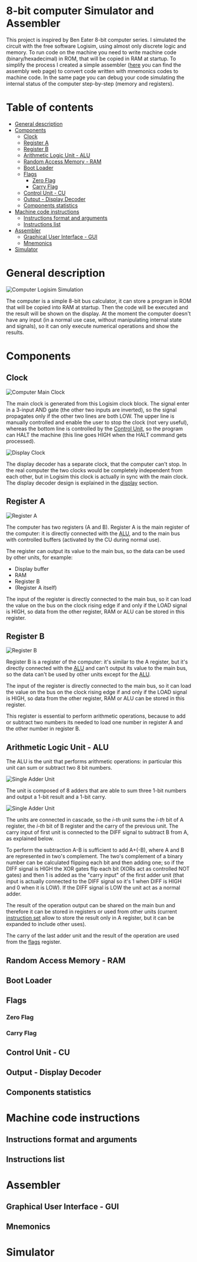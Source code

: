 # 8-bit computer Simulator and Assembler

This project is inspired by Ben Eater 8-bit computer series. I simulated the circuit with the free software Logisim, using almost only discrete logic and memory.
To run code on the machine you need to write machine code (binary/hexadecimal) in ROM, that will be copied in RAM at startup. To simplify the process I created a simple assembler ([here](https://francesco-scar.github.io/8-bit_pc/Compiler/Web/Compiler.html) you can find the assembly web page) to convert code written with mnemonics codes to machine code. In the same page you can debug your code simulating the internal status of the computer step-by-step (memory and registers).

# Table of contents
- [General description](#general-description)
- [Components](#components)
  - [Clock](#clock)
  - [Register A](#register-a)
  - [Register B](#register-b)
  - [Arithmetic Logic Unit - ALU](#arithmetic-logic-unit---alu)
  - [Random Access Memory - RAM](#random-access-memory---ram)
  - [Boot Loader](#boot-loader)
  - [Flags](#flags)
    - [Zero Flag](#zero-flag)
    - [Carry Flag](#carry-flag)
  - [Control Unit - CU](#control-unit---cu)
  - [Output - Display Decoder](#output---display-decoder)
  - [Components statistics](#components-statistics)
- [Machine code instructions](#machine-code-instructions)
  - [Instructions format and arguments](#instructions-format-and-arguments)
  - [Instructions list](#instructions-list)
- [Assembler](#assembler)
  - [Graphical User Interface - GUI](#graphical-user-interface---gui)
  - [Mnemonics](#mnemonics)
- [Simulator](#simulator)

# General description
![Computer Logisim Simulation](Images/image_color.png?raw=true)

The computer is a simple 8-bit bus calculator, it can store a program in ROM that will be copied into RAM at startup. Then the code will be executed and the result will be shown on the display.
At the moment the computer doesn't have any input (in a normal use case, without manipulating internal state and signals), so it can only execute numerical operations and show the results.

# Components

## Clock
![Computer Main Clock](Images/Clock_main.png?raw=true)

The main clock is generated from this Logisim clock block. The signal enter in a 3-input AND gate (the other two inputs are inverted), so the signal propagates only if the other two lines are both LOW. The upper line is manually controlled and enable the user to stop the clock (not very useful), whereas the bottom line is controlled by the [Control Unit](#control-unit---cu), so the program can HALT the machine (this line goes HIGH when the HALT command gets processed).

![Display Clock](Images/Clock_display.png?raw=true)

The display decoder has a separate clock, that the computer can't stop. In the real computer the two clocks would be completely independent from each other, but in Logisim this clock is actually in sync with the main clock. The display decoder design is explained in the [display](#output---display-decoder) section.

## Register A
![Register A](Images/Register_A.png?raw=true)

The computer has two registers (A and B). Register A is the main register of the computer: it is directly connected with the [ALU](#arithmetic-logic-unit---alu), and to the main bus with controlled buffers (activated by the CU during normal use).

The register can output its value to the main bus, so the data can be used by other units, for example:
- Display buffer
- RAM
- Register B
- (Register A itself)

The input of the register is directly connected to the main bus, so it can load the value on the bus on the clock rising edge if and only if the LOAD signal is HIGH, so data from the other register, RAM or ALU can be stored in this register.

## Register B
![Register B](Images/Register_B.png?raw=true)

Register B is a register of the computer: it's similar to the A register, but it's directly connected with the [ALU](#arithmetic-logic-unit---alu) and can't output its value to the main bus, so the data can't be used by other units except for the [ALU](#arithmetic-logic-unit---alu).

The input of the register is directly connected to the main bus, so it can load the value on the bus on the clock rising edge if and only if the LOAD signal is HIGH, so data from the other register, RAM or ALU can be stored in this register.

This register is essential to perform arithmetic operations, because to add or subtract two numbers its needed to load one number in register A and the other number in register B.

## Arithmetic Logic Unit - ALU
The ALU is the unit that performs arithmetic operations: in particular this unit can sum or subtract two 8 bit numbers.

![Single Adder Unit](Images/ALU_unit.png?raw=true)

The unit is composed of 8 adders that are able to sum three 1-bit numbers and output a 1-bit result and a 1-bit carry.

![Single Adder Unit](Images/ALU_general.png?raw=true)

The units are connected in cascade, so the _i-th_ unit sums the _i-th_ bit of A register, the _i-th_ bit of B register and the carry of the previous unit. The carry input of first unit is connected to the DIFF signal to subtract B from A, as explained below.

To perform the subtraction A-B is sufficient to add A+(-B), where A and B are represented in two's complement.
The two's complement of a binary number can be calculated flipping each bit and then adding one; so if the DIFF signal is HIGH the XOR gates flip each bit (XORs act as controlled NOT gates) and then 1 is added as the "carry input" of the first adder unit (that input is actually connected to the DIFF signal so it's 1 when DIFF is HIGH and 0 when it is LOW). If the DIFF signal is LOW the unit act as a normal adder.

The result of the operation output can be shared on the main bun and therefore it can be stored in registers or used from other units (current [instruction set](#instructions-list) allow to store the result only in A register, but it can be expanded to include other uses).

The carry of the last adder unit and the result of the operation are used from the [flags](#flags) register.

## Random Access Memory - RAM
## Boot Loader
## Flags
### Zero Flag
### Carry Flag
## Control Unit - CU
## Output - Display Decoder
## Components statistics
# Machine code instructions
## Instructions format and arguments
## Instructions list
# Assembler
## Graphical User Interface - GUI
## Mnemonics
# Simulator
